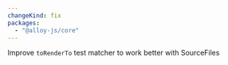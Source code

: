 ```yaml
---
changeKind: fix
packages:
  - "@alloy-js/core"
---
```


Improve `toRenderTo` test matcher to work better with SourceFiles